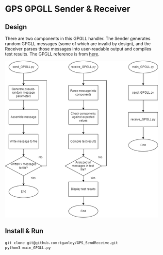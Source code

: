 # GPS GPGLL Sender & Receiver
## Design
There are two components in this GPGLL handler. The Sender generates random GPGLL messages (some of which are invalid by design), and the Receiver parses those messages into user-readable output and compiles test results. The GPGLL reference is from [here](https://www.rfwireless-world.com/Terminology/GPS-sentences-or-NMEA-sentences.html).

![flowgraph](Documentation/GPS_SendReceive.png)

## Install & Run
```
git clone git@github.com:tganley/GPS_SendReceive.git
python3 main_GPGLL.py
```